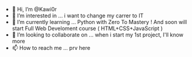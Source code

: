 - 👋 Hi, I’m @Kawi0r
- 👀 I’m interested in ... i want to change my carrer to IT
- 🌱 I’m currently learning ... Python with Zero To Mastery ! And soon will start Full Web Develoment course ( HTML+CSS+JavaScript )
- 💞️ I’m looking to collaborate on ... when i start my 1st project, I'll know more 
- 📫 How to reach me ... prv here

<!---
Kawi0r/Kawi0r is a ✨ special ✨ repository because its `README.md` (this file) appears on your GitHub profile.
You can click the Preview link to take a look at your changes.
--->
